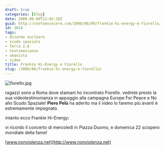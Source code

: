 ```yaml
---
draft: true
categories: [blog]
date: 2008-06-09T12:02:28Z
guid: http://stefanocecere.com/2008/06/09/frankie-hi-energy-e-fiorello/
id: 1014
tags:
- disarmo nucleare
- scudo spaziale
- Terra 2.0
- testimonianze
- umanista
- video
title: Frankie Hi-Energy e Fiorello
slug: /2008/06/frankie-hi-energy-e-fiorello/
---
```


![fiorello.jpg](http://stefanocecere.com/wp-content/uploads/sites/3/2008/06/fiorello.jpg)

ragazzi sono a Roma dove stamani ho incontrato Fiorello. vedrete presto la sua videotestimonianza in appoggio alla campagna Europe For Peace e No allo Scudo Spaziale! **Piero Pelù** ha aderito ma il video lo faremo più avanti è estremamente impegnato.

intanto ecco Frankie Hi-Energy:

vi ricordo il concerto di mercoledì in Piazza Duomo, e domenica 22 sciopero mondiale della fame!

[www.nonviolenza.net](http://www.nonviolenza.net)